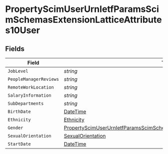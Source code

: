 # PropertyScimUserUrnIetfParamsScimSchemasExtensionLatticeAttributes10User


## Fields

| Field                                                                                                                                                                                       | Type                                                                                                                                                                                        | Required                                                                                                                                                                                    | Description                                                                                                                                                                                 |
| ------------------------------------------------------------------------------------------------------------------------------------------------------------------------------------------- | ------------------------------------------------------------------------------------------------------------------------------------------------------------------------------------------- | ------------------------------------------------------------------------------------------------------------------------------------------------------------------------------------------- | ------------------------------------------------------------------------------------------------------------------------------------------------------------------------------------------- |
| `JobLevel`                                                                                                                                                                                  | *string*                                                                                                                                                                                    | :heavy_minus_sign:                                                                                                                                                                          | N/A                                                                                                                                                                                         |
| `PeopleManagerReviews`                                                                                                                                                                      | *string*                                                                                                                                                                                    | :heavy_minus_sign:                                                                                                                                                                          | N/A                                                                                                                                                                                         |
| `RemoteWorkLocation`                                                                                                                                                                        | *string*                                                                                                                                                                                    | :heavy_minus_sign:                                                                                                                                                                          | N/A                                                                                                                                                                                         |
| `SalaryInformation`                                                                                                                                                                         | *string*                                                                                                                                                                                    | :heavy_minus_sign:                                                                                                                                                                          | N/A                                                                                                                                                                                         |
| `SubDepartments`                                                                                                                                                                            | *string*                                                                                                                                                                                    | :heavy_minus_sign:                                                                                                                                                                          | N/A                                                                                                                                                                                         |
| `BirthDate`                                                                                                                                                                                 | [DateTime](https://learn.microsoft.com/en-us/dotnet/api/system.datetime?view=net-5.0)                                                                                                       | :heavy_minus_sign:                                                                                                                                                                          | N/A                                                                                                                                                                                         |
| `Ethnicity`                                                                                                                                                                                 | [Ethnicity](../../Models/Components/Ethnicity.md)                                                                                                                                           | :heavy_minus_sign:                                                                                                                                                                          | N/A                                                                                                                                                                                         |
| `Gender`                                                                                                                                                                                    | [PropertyScimUserUrnIetfParamsScimSchemasExtensionLatticeAttributes10UserGender](../../Models/Components/PropertyScimUserUrnIetfParamsScimSchemasExtensionLatticeAttributes10UserGender.md) | :heavy_minus_sign:                                                                                                                                                                          | N/A                                                                                                                                                                                         |
| `SexualOrientation`                                                                                                                                                                         | [SexualOrientation](../../Models/Components/SexualOrientation.md)                                                                                                                           | :heavy_minus_sign:                                                                                                                                                                          | N/A                                                                                                                                                                                         |
| `StartDate`                                                                                                                                                                                 | [DateTime](https://learn.microsoft.com/en-us/dotnet/api/system.datetime?view=net-5.0)                                                                                                       | :heavy_minus_sign:                                                                                                                                                                          | N/A                                                                                                                                                                                         |